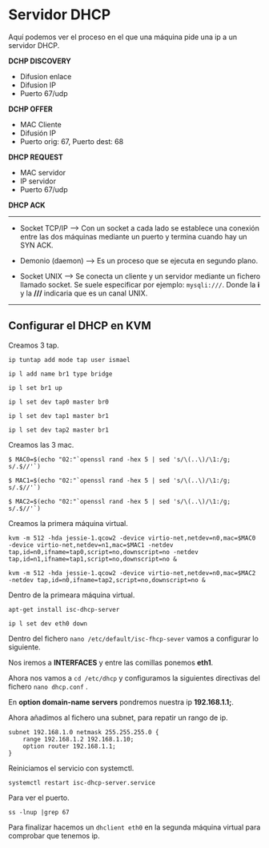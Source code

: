 # Servidor DHCP

Aquí podemos ver el proceso en el que una máquina pide una ip a un servidor DHCP.

**DCHP DISCOVERY**

- Difusion enlace
- Difusion IP
- Puerto 67/udp

**DCHP OFFER**

- MAC Cliente
- Difusión IP
- Puerto orig: 67, Puerto dest: 68

**DHCP REQUEST**

- MAC servidor
- IP servidor
- Puerto 67/udp

**DHCP ACK**

***

- Socket TCP/IP --> Con un socket a cada lado se establece una conexión entre las dos máquinas mediante un puerto y termina cuando hay un SYN ACK.

- Demonio (daemon) --> Es un proceso que se ejecuta en segundo plano.

- Socket UNIX --> Se conecta un cliente y un servidor mediante un fichero llamado socket. Se suele especificar por ejemplo: ``mysqli:///``. Donde la **i** y la **///** indicaria que es un canal UNIX.

***

## Configurar el DHCP en KVM

Creamos 3 tap.

~~~
ip tuntap add mode tap user ismael
~~~

~~~
ip l add name br1 type bridge
~~~

~~~
ip l set br1 up
~~~

~~~
ip l set dev tap0 master br0
~~~

~~~
ip l set dev tap1 master br1
~~~

~~~
ip l set dev tap2 master br1
~~~

Creamos las 3 mac.

~~~
$ MAC0=$(echo "02:"`openssl rand -hex 5 | sed 's/\(..\)/\1:/g; s/.$//'`)
~~~

~~~
$ MAC1=$(echo "02:"`openssl rand -hex 5 | sed 's/\(..\)/\1:/g; s/.$//'`)
~~~

~~~
$ MAC2=$(echo "02:"`openssl rand -hex 5 | sed 's/\(..\)/\1:/g; s/.$//'`)
~~~

Creamos la primera máquina virtual.

~~~
kvm -m 512 -hda jessie-1.qcow2 -device virtio-net,netdev=n0,mac=$MAC0 -device virtio-net,netdev=n1,mac=$MAC1 -netdev tap,id=n0,ifname=tap0,script=no,downscript=no -netdev tap,id=n1,ifname=tap1,script=no,downscript=no &
~~~

~~~
kvm -m 512 -hda jessie-1.qcow2 -device virtio-net,netdev=n0,mac=$MAC2 -netdev tap,id=n0,ifname=tap2,script=no,downscript=no &
~~~

Dentro de la primeara máquina virtual.

~~~
apt-get install isc-dhcp-server
~~~

~~~
ip l set dev eth0 down
~~~

Dentro del fichero ``nano /etc/default/isc-fhcp-sever`` vamos a configurar lo siguiente.

Nos iremos a **INTERFACES** y entre las comillas ponemos **eth1**.

Ahora nos vamos a ``cd /etc/dhcp`` y configuramos la siguientes directivas del fichero ``nano dhcp.conf`` .

En **option domain-name servers** pondremos nuestra ip **192.168.1.1;**.

Ahora añadimos al fichero una subnet, para repatir un rango de ip.

~~~
subnet 192.168.1.0 netmask 255.255.255.0 {
	range 192.168.1.2 192.168.1.10;
	option router 192.168.1.1;
}
~~~

Reiniciamos el servicio con systemctl.

~~~
systemctl restart isc-dhcp-server.service
~~~

Para ver el puerto.

~~~
ss -lnup |grep 67
~~~

Para finalizar hacemos un ``dhclient eth0`` en la segunda máquina virtual para comprobar que tenemos ip.